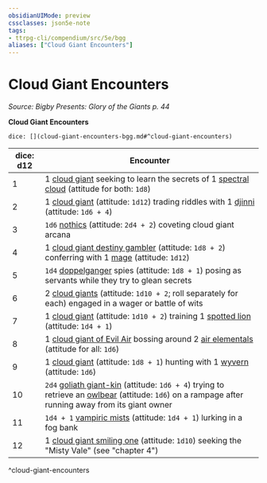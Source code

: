 ```yaml
---
obsidianUIMode: preview
cssclasses: json5e-note
tags:
- ttrpg-cli/compendium/src/5e/bgg
aliases: ["Cloud Giant Encounters"]
---
```

# Cloud Giant Encounters
*Source: Bigby Presents: Glory of the Giants p. 44* 

**Cloud Giant Encounters**

`dice: [](cloud-giant-encounters-bgg.md#^cloud-giant-encounters)`

| dice: d12 | Encounter |
|-----------|-----------|
| 1 | 1 [cloud giant](cloud-giant.md) seeking to learn the secrets of 1 [spectral cloud](spectral-cloud-bgg.md) (attitude for both: `1d8`) |
| 2 | 1 [cloud giant](cloud-giant.md) (attitude: `1d12`) trading riddles with 1 [djinni](djinni.md) (attitude: `1d6 + 4`) |
| 3 | `1d6` [nothics](nothic.md) (attitude: `2d4 + 2`) coveting cloud giant arcana |
| 4 | 1 [cloud giant destiny gambler](cloud-giant-destiny-gambler-bgg.md) (attitude: `1d8 + 2`) conferring with 1 [mage](mage-xmm.md) (attitude: `1d12`) |
| 5 | `1d4` [doppelganger](doppelganger.md) spies (attitude: `1d8 + 1`) posing as servants while they try to glean secrets |
| 6 | 2 [cloud giants](cloud-giant.md) (attitude: `1d10 + 2`; roll separately for each) engaged in a wager or battle of wits |
| 7 | 1 [cloud giant](cloud-giant.md) (attitude: `1d10 + 2`) training 1 [spotted lion](spotted-lion-bgg.md) (attitude: `1d4 + 1`) |
| 8 | 1 [cloud giant of Evil Air](cloud-giant-of-evil-air-bgg.md) bossing around 2 [air elementals](air-elemental.md) (attitude for all: `1d6`) |
| 9 | 1 [cloud giant](cloud-giant.md) (attitude: `1d8 + 1`) hunting with 1 [wyvern](wyvern.md) (attitude: `1d6`) |
| 10 | `2d4` [goliath giant-kin](goliath-giant-kin-bgg.md) (attitude: `1d6 + 4`) trying to retrieve an [owlbear](owlbear.md) (attitude: `1d6`) on a rampage after running away from its giant owner |
| 11 | `1d4 + 1` [vampiric mists](vampiric-mist-mpmm.md) (attitude: `1d4 + 1`) lurking in a fog bank |
| 12 | 1 [cloud giant smiling one](cloud-giant-smiling-one-mpmm.md) (attitude: `1d10`) seeking the "Misty Vale" (see "chapter 4") |
^cloud-giant-encounters